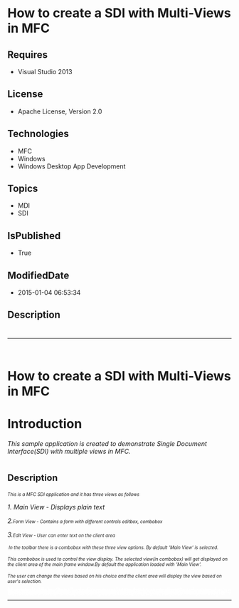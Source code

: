 # How to create a SDI with Multi-Views in MFC
## Requires
* Visual Studio 2013
## License
* Apache License, Version 2.0
## Technologies
* MFC
* Windows
* Windows Desktop App Development
## Topics
* MDI
* SDI
## IsPublished
* True
## ModifiedDate
* 2015-01-04 06:53:34
## Description

<h1>
<hr>
<div><a href="http://blogs.msdn.com/b/onecode"><img src="http://bit.ly/onecodesampletopbanner" alt=""></a></div>
</h1>
<h1><span>How to create a SDI with Multi-Views in MFC</span></h1>
<h1></h1>
<h1><strong>Introduction</strong></h1>
<p><em>This sample application is created to demonstrate Single Document Interface(SDI) with multiple views in MFC.</em></p>
<h1><strong><span style="font-size:20px">Description</span></strong></h1>
<p><em style="font-size:10px">This is a MFC SDI application and it has three views as follows</em></p>
<p><em>1. Main View - Displays plain text</em></p>
<p><em>2.</em><em style="font-size:10px">Form View - Contains a form with different controls editbox, combobox</em></p>
<p><em>3.</em><em style="font-size:10px">Edit View - User can enter text on the client area</em></p>
<p><em style="font-size:10px">&nbsp;</em><em style="font-size:10px">In the toolbar there is a combobox with these three view options. By default 'Main View' is selected.</em></p>
<p><em style="font-size:10px">This combobox is used to control the view display. The selected view(in combobox) will get displayed on the client area of the main frame window.By default the application loaded with 'Main View'.
</em></p>
<p><em style="font-size:10px">The user can change the views based on his choice and the client area will display the view based on user's selection.</em></p>
<p style="line-height:0.6pt; color:white">Microsoft All-In-One Code Framework is a free, centralized code sample library driven by developers' real-world pains and needs. The goal is to provide customer-driven code samples for all Microsoft development technologies,
 and reduce developers' efforts in solving typical programming tasks. Our team listens to developers&rsquo; pains in the MSDN forums, social media and various DEV communities. We write code samples based on developers&rsquo; frequently asked programming tasks,
 and allow developers to download them with a short sample publishing cycle. Additionally, we offer a free code sample request service. It is a proactive way for our developer community to obtain code samples directly from Microsoft.</p>
<hr>
<div><a href="http://go.microsoft.com/?linkid=9759640" style="margin-top:3px"><img src="http://bit.ly/onecodelogo" alt="">
</a></div>
